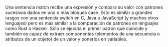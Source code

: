Una sentencia match recibe una expresión y compara su valor con patrones sucesivos dados en uno o más bloques case. Esto es similar a grandes rasgos con una sentencia switch en C, Java o JavaScript (y muchos otros lenguajes) pero es más similar a la comparación de patrones en lenguajes como Rust o Haskell. Sólo se ejecuta el primer patrón que coincide y también es capaz de extraer componentes (elementos de una secuencia o atributos de un objeto) de un valor y ponerlos en variables.

